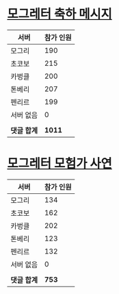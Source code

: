 # [모그레터 축하 메시지](./Event250701_v7_2_10th_moogleletter0.md)

|서버|참가 인원|
|-|-|
|모그리|190|
|초코보|215|
|카벙클|200|
|톤베리|207|
|펜리르|199|
|서버 없음|0|
|||
|**댓글 합계**|**1011**|


# [모그레터 모험가 사연](./Event250701_v7_2_10th_moogleletter1.md)

|서버|참가 인원|
|-|-|
|모그리|134|
|초코보|162|
|카벙클|202|
|톤베리|123|
|펜리르|132|
|서버 없음|0|
|||
|**댓글 합계**|**753**|


